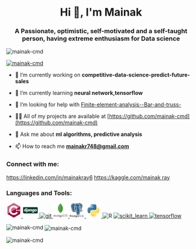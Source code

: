 <h1 align="center">Hi 👋, I'm Mainak</h1>
<h3 align="center">A Passionate, optimistic, self-motivated and a self-taught person, having extreme enthusiasm for Data science</h3>

<p align="left"> <img src="https://komarev.com/ghpvc/?username=mainak-cmd&label=Profile%20views&color=0e75b6&style=flat" alt="mainak-cmd" /> </p>

<p align="left"> <a href="https://github.com/ryo-ma/github-profile-trophy"><img src="https://github-profile-trophy.vercel.app/?username=mainak-cmd" alt="mainak-cmd" /></a> </p>

- 🔭 I’m currently working on **competitive-data-science-predict-future-sales**

- 🌱 I’m currently learning **neural network,tensorflow**

- 🤝 I’m looking for help with [Finite-element-analysis--Bar-and-truss-](https://github.com/mainak-cmd/-Finite-element-analysis--Bar-and-truss-)

- 👨‍💻 All of my projects are available at [https://github.com/mainak-cmd](https://github.com/mainak-cmd)

- 💬 Ask me about **ml algorithms, predictive analysis**

- 📫 How to reach me **mainakr748@gmail.com**

<h3 align="left">Connect with me:</h3>
<p align="left">
  <a href="https://linkedin.com/in/mainakray6" target="blank">https://linkedin.com/in/mainakray6</a>
<a href="https://kaggle.com/mainak ray" target="blank">https://kaggle.com/mainak ray</a>
</p>

<h3 align="left">Languages and Tools:</h3>
<p align="left"> <a href="https://www.w3schools.com/cpp/" target="_blank"> <img src="https://raw.githubusercontent.com/devicons/devicon/master/icons/cplusplus/cplusplus-original.svg" alt="cplusplus" width="40" height="40"/> </a> <a href="https://www.djangoproject.com/" target="_blank"> <img src="https://raw.githubusercontent.com/devicons/devicon/master/icons/django/django-original.svg" alt="django" width="40" height="40"/> </a> <a href="https://git-scm.com/" target="_blank"> <img src="https://www.vectorlogo.zone/logos/git-scm/git-scm-icon.svg" alt="git" width="40" height="40"/> </a> <a href="https://www.mongodb.com/" target="_blank"> <img src="https://raw.githubusercontent.com/devicons/devicon/master/icons/mongodb/mongodb-original-wordmark.svg" alt="mongodb" width="40" height="40"/> </a> <a href="https://www.postgresql.org" target="_blank"> <img src="https://raw.githubusercontent.com/devicons/devicon/master/icons/postgresql/postgresql-original-wordmark.svg" alt="postgresql" width="40" height="40"/> </a> <a href="https://www.python.org" target="_blank"> <img src="https://raw.githubusercontent.com/devicons/devicon/master/icons/python/python-original.svg" alt="python" width="40" height="40"/> </a><img src="https://upload.wikimedia.org/wikipedia/commons/thumb/1/1b/R_logo.svg/724px-R_logo.svg.png" alt="R" width="40" height="40"/></a> <a href="https://scikit-learn.org/" target="_blank"> <img src="https://upload.wikimedia.org/wikipedia/commons/0/05/Scikit_learn_logo_small.svg" alt="scikit_learn" width="40" height="40"/>  </a> <a href="https://www.tensorflow.org" target="_blank"> <img src="https://www.vectorlogo.zone/logos/tensorflow/tensorflow-icon.svg" alt="tensorflow" width="40" height="40"/> </a> </p>

<p><img align="left" src="https://github-readme-stats.vercel.app/api/top-langs?username=mainak-cmd&show_icons=true&locale=en&layout=compact" alt="mainak-cmd" /></p>

<p>&nbsp;<img align="center" src="https://github-readme-stats.vercel.app/api?username=mainak-cmd&show_icons=true&locale=en" alt="mainak-cmd" /></p>

<p><img align="center" src="https://github-readme-streak-stats.herokuapp.com/?user=mainak-cmd&" alt="mainak-cmd" /></p>
